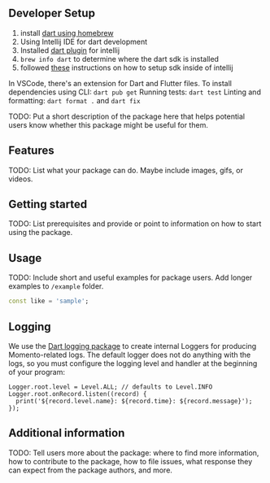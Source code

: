 <!-- 
This README describes the package. If you publish this package to pub.dev,
this README's contents appear on the landing page for your package.

For information about how to write a good package README, see the guide for
[writing package pages](https://dart.dev/guides/libraries/writing-package-pages). 

For general information about developing packages, see the Dart guide for
[creating packages](https://dart.dev/guides/libraries/create-library-packages)
and the Flutter guide for
[developing packages and plugins](https://flutter.dev/developing-packages). 
-->

## Developer Setup

1. install [dart using homebrew](https://dart.dev/get-dart#install)
2. Using Intellij IDE for dart development
3. Installed [dart plugin](https://plugins.jetbrains.com/plugin/6351-dart) for intellij
4. `brew info dart` to determine where the dart sdk is installed
5. followed [these](https://fluttermaster.com/config-dart-sdk-inside-intellij-idea-on-macos/) instructions on how to setup sdk inside of intellij

In VSCode, there's an extension for Dart and Flutter files.
To install dependencies using CLI: `dart pub get`
Running tests: `dart test`
Linting and formatting: `dart format .` and `dart fix`

TODO: Put a short description of the package here that helps potential users
know whether this package might be useful for them.

## Features

TODO: List what your package can do. Maybe include images, gifs, or videos.

## Getting started

TODO: List prerequisites and provide or point to information on how to
start using the package.

## Usage

TODO: Include short and useful examples for package users. Add longer examples
to `/example` folder. 

```dart
const like = 'sample';
```

## Logging

We use the [Dart logging package](https://github.com/dart-lang/logging) to create internal Loggers for producing Momento-related logs. The default logger does not do anything with the logs, so you must configure the logging level and handler at the beginning of your program:

```
Logger.root.level = Level.ALL; // defaults to Level.INFO
Logger.root.onRecord.listen((record) {
  print('${record.level.name}: ${record.time}: ${record.message}');
});
```

## Additional information

TODO: Tell users more about the package: where to find more information, how to 
contribute to the package, how to file issues, what response they can expect 
from the package authors, and more.
